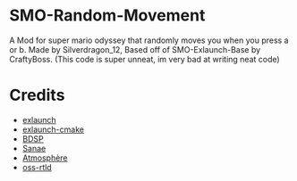 # SMO-Random-Movement

A Mod for super mario odyssey that randomly moves you when you press a or b. Made by Silverdragon_12, Based off of SMO-Exlaunch-Base by CraftyBoss.
(This code is super unneat, im very bad at writing neat code)
# Credits

- [exlaunch](https://github.com/shadowninja108/exlaunch/)
- [exlaunch-cmake](https://github.com/EngineLessCC/exlaunch-cmake/)
- [BDSP](https://github.com/Martmists-GH/BDSP)
- [Sanae](https://github.com/Sanae6)
- [Atmosphère](https://github.com/Atmosphere-NX/Atmosphere)
- [oss-rtld](https://github.com/Thog/oss-rtld)

